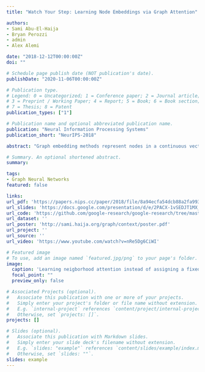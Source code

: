 ```yaml
---
title: "Watch Your Step: Learning Node Embeddings via Graph Attention"

authors:
- Sami Abu-El-Haija
- Bryan Perozzi
- admin
- Alex Alemi

date: "2018-12-12T00:00:00Z"
doi: ""

# Schedule page publish date (NOT publication's date).
publishDate: "2020-11-06T00:00:00Z"

# Publication type.
# Legend: 0 = Uncategorized; 1 = Conference paper; 2 = Journal article;
# 3 = Preprint / Working Paper; 4 = Report; 5 = Book; 6 = Book section;
# 7 = Thesis; 8 = Patent
publication_types: ["1"]

# Publication name and optional abbreviated publication name.
publication: "Neural Information Processing Systems"
publication_short: "NeurIPS-2018"

abstract: "Graph embedding methods represent nodes in a continuous vector space, preserving different types of relational information from the graph. There are many hyperparameters to these methods (e.g. the length of a random walk) which have to be manually tuned for every graph. In this paper, we replace previously fixed hyperparameters with trainable ones that we automatically learn via backpropagation. In particular, we propose a novel attention model on the power series of the transition matrix, which guides the random walk to optimize an upstream objective. Unlike previous approaches to attention models, the method that we propose utilizes attention parameters exclusively on the data itself (e.g. on the random walk), and are not used by the model for inference. We experiment on link prediction tasks, as we aim to produce embeddings that best-preserve the graph structure, generalizing to unseen information. We improve state-of-the-art results on a comprehensive suite of real-world graph datasets including social, collaboration, and biological networks, where we observe that our graph attention model can reduce the error by up to 20%-40%. We show that our automatically-learned attention parameters can vary significantly per graph, and correspond to the optimal choice of hyperparameter if we manually tune existing methods."

# Summary. An optional shortened abstract.
summary:

tags:
- Graph Neural Networks
featured: false

links:
url_pdf: 'https://papers.nips.cc/paper/2018/file/8a94ecfa54dcb88a2fa993bfa6388f9e-Paper.pdf'
url_slides: 'https://docs.google.com/presentation/d/e/2PACX-1vSEDJT1MX_gXD3D8hJxzN5E7bzkOLwOcLbfH2vq7vF_3WTgNbrKZb8QFnhd_0Ev7q2p2eDUiqZK1BAc/pub?start=false&loop=false&delayms=5000&slide=id.ga866723899_0_167'
url_code: 'https://github.com/google-research/google-research/tree/master/graph_embedding/watch_your_step'
url_dataset: ''
url_poster: 'http://sami.haija.org/graph/context/poster.pdf'
url_project: ''
url_source: ''
url_video: 'https://www.youtube.com/watch?v=nRe5Dg6CiWI'

# Featured image
# To use, add an image named `featured.jpg/png` to your page's folder. 
image:
  caption: 'Learning neigborhood attention instead of assigning a fixed for all graphs.'
  focal_point: ""
  preview_only: false

# Associated Projects (optional).
#   Associate this publication with one or more of your projects.
#   Simply enter your project's folder or file name without extension.
#   E.g. `internal-project` references `content/project/internal-project/index.md`.
#   Otherwise, set `projects: []`.
projects: []

# Slides (optional).
#   Associate this publication with Markdown slides.
#   Simply enter your slide deck's filename without extension.
#   E.g. `slides: "example"` references `content/slides/example/index.md`.
#   Otherwise, set `slides: ""`.
slides: example
---
```

